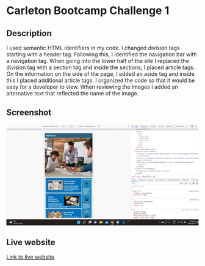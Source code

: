 # Carleton Bootcamp Challenge 1

## Description
I used semantic HTML identifiers in my code. I changed division tags starting with a header tag. Following this, I identified the
navigation bar with a navigation tag. When going into the lower half of the site I replaced the division tag with a section tag and inside the sections, I placed article tags. On the information on the side of the page, I added an aside tag and inside this I placed additional article tags. 
I organized the code so that it would be easy for a developer to view. 
When reviewing the images I added an alternative text that reflected the name of the image. 

## Screenshot
![screenshot](assets/images/challenge1image.jpg)

## Live website
[Link to live website](https://kmcwilson.github.io/Horiseon-HTML/)
